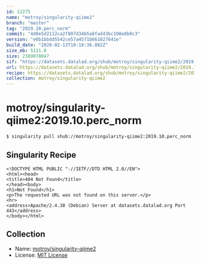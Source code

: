```yaml
---
id: 12275
name: "motroy/singularity-qiime2"
branch: "master"
tag: "2019.10.perc_norm"
commit: "4d0e5d2112ca2f807d34b5a8fad43bc198e8b0c3"
version: "e0b1bbdd5542ce57a4571b661027641e"
build_date: "2020-02-13T10:18:36.882Z"
size_mb: 5111.0
size: 2389078047
sif: "https://datasets.datalad.org/shub/motroy/singularity-qiime2/2019.10.perc_norm/2020-02-13-4d0e5d21-e0b1bbdd/e0b1bbdd5542ce57a4571b661027641e.sif"
url: https://datasets.datalad.org/shub/motroy/singularity-qiime2/2019.10.perc_norm/2020-02-13-4d0e5d21-e0b1bbdd/
recipe: https://datasets.datalad.org/shub/motroy/singularity-qiime2/2019.10.perc_norm/2020-02-13-4d0e5d21-e0b1bbdd/Singularity
collection: motroy/singularity-qiime2
---
```


# motroy/singularity-qiime2:2019.10.perc_norm

```bash
$ singularity pull shub://motroy/singularity-qiime2:2019.10.perc_norm
```

## Singularity Recipe

```singularity
<!DOCTYPE HTML PUBLIC "-//IETF//DTD HTML 2.0//EN">
<html><head>
<title>404 Not Found</title>
</head><body>
<h1>Not Found</h1>
<p>The requested URL was not found on this server.</p>
<hr>
<address>Apache/2.4.38 (Debian) Server at datasets.datalad.org Port 443</address>
</body></html>
```

## Collection

 - Name: [motroy/singularity-qiime2](https://github.com/motroy/singularity-qiime2)
 - License: [MIT License](https://api.github.com/licenses/mit)

